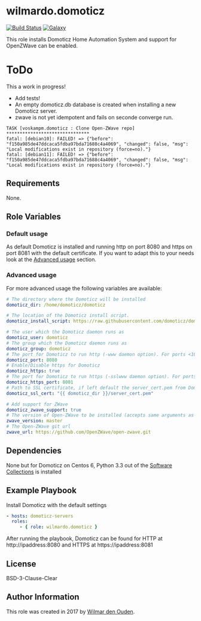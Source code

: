 # wilmardo.domoticz

[![Build Status](https://travis-ci.org/wilmardo/ansible-role-domoticz.svg?branch=master)](https://travis-ci.org/wilmardo/ansible-role-domoticz)
[![Galaxy](https://img.shields.io/badge/galaxy-wilmardo.domoticz-blue.svg)](https://galaxy.ansible.com/wilmardo/domoticz/)

This role installs Domoticz Home Automation System and support for OpenZWave can be enabled.


# ToDo

This a work in progress!

* Add tests!
* An empty domoticz.db database is created when installing a new Domoticz server.
* zwave is not yet idempotent and fails on seconde converge run.
```
TASK [voskampm.domoticz : Clone Open-ZWave repo] *******************************
fatal: [debian10]: FAILED! => {"before": "f150a985de47ddcaca5fdba97bda71688c4a4069", "changed": false, "msg": "Local modifications exist in repository (force=no)."}
fatal: [debian11]: FAILED! => {"before": "f150a985de47ddcaca5fdba97bda71688c4a4069", "changed": false, "msg": "Local modifications exist in repository (force=no)."}
```
## Requirements

None.

## Role Variables

### Default usage

As default Domoticz is installed and running http on port 8080 and https on port 8081 with the default certificate. 
If you want to adapt this to your needs look at the [Advanced usage](#advanced-usage) section.

### Advanced usage

For more advanced usage the following variables are available:
```yaml
# The directory where the Domoticz will be installed
domoticz_dir: /home/domoticz/domoticz

# The location of the Domoticz install script.
domoticz_install_script: https://raw.githubusercontent.com/domoticz/domoticz/master/scripts/install.sh

# The user which the Domoticz daemon runs as
domoticz_user: domoticz
# The group which the Domoticz daemon runs as
domoticz_group: domoticz
# The port for Domoticz to run http (-www daemon option). For ports <1024 root privileges are required, better to setup a reverse proxy with for example Nginx
domoticz_port: 8080
# Enable/Disable https for Domoticz
domoticz_https: true
# The port for Domoticz to run https (-sslwww daemon option). For ports <1024 root privileges are required, better to setup a reverse proxy with for example Nginx
domoticz_https_port: 8081
# Path to SSL certificate, if left default the server_cert.pem from Domoticz will be used (-sslcert daemon option)
domoticz_ssl_cert: "{{ domoticz_dir }}/server_cert.pem"

# Add support for ZWave
domoticz_zwave_support: true
# The version of Open-ZWave to be installed (accepts same arguments as version parameter of git module)
zwave_version: master
# The Open-ZWave git url
zwave_url: https://github.com/OpenZWave/open-zwave.git
```

## Dependencies

None but for Domoticz on Centos 6, Python 3.3 out of the [Software Collections](https://www.softwarecollections.org/en/scls/rhscl/python33/) is installed

## Example Playbook

Install Domoticz with the default settings
```yaml
- hosts: domoticz-servers
  roles:
     - { role: wilmardo.domoticz }
```
After running the playbook, Domoticz can be found for HTTP at http://ipaddress:8080 and HTTPS at https://ipaddress:8081

## License

BSD-3-Clause-Clear

## Author Information

This role was created in 2017 by [Wilmar den Ouden](https://wilmardenouden.nl).
